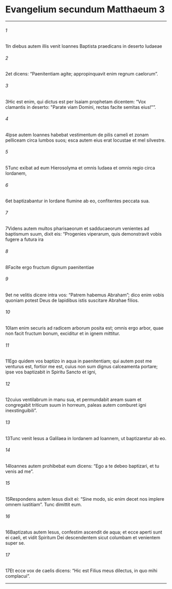 
# Evangelium secundum Matthaeum 3
***
###### 1
<span class=vrs>1</span>In diebus autem illis venit Ioannes Baptista praedicans in deserto Iudaeae
###### 2
<span class=vrs>2</span>et dicens: “Paenitentiam agite; appropinquavit enim regnum caelorum”.
###### 3
<span class=vrs>3</span>Hic est enim, qui dictus est per Isaiam prophetam dicentem: “Vox clamantis in deserto: "Parate viam Domini, rectas facite semitas eius!"”.
###### 4
<span class=vrs>4</span>Ipse autem Ioannes habebat vestimentum de pilis cameli et zonam pelliceam circa lumbos suos; esca autem eius erat locustae et mel silvestre.
###### 5
<span class=vrs>5</span>Tunc exibat ad eum Hierosolyma et omnis Iudaea et omnis regio circa Iordanem,
###### 6
<span class=vrs>6</span>et baptizabantur in Iordane flumine ab eo, confitentes peccata sua.
###### 7
<span class=vrs>7</span>Videns autem multos pharisaeorum et sadducaeorum venientes ad baptismum suum, dixit eis: “Progenies viperarum, quis demonstravit vobis fugere a futura ira
###### 8
<span class=vrs>8</span>Facite ergo fructum dignum paenitentiae
###### 9
<span class=vrs>9</span>et ne velitis dicere intra vos: “Patrem habemus Abraham”; dico enim vobis quoniam potest Deus de lapidibus istis suscitare Abrahae filios.
###### 10
<span class=vrs>10</span>Iam enim securis ad radicem arborum posita est; omnis ergo arbor, quae non facit fructum bonum, exciditur et in ignem mittitur.
###### 11
<span class=vrs>11</span>Ego quidem vos baptizo in aqua in paenitentiam; qui autem post me venturus est, fortior me est, cuius non sum dignus calceamenta portare; ipse vos baptizabit in Spiritu Sancto et igni,
###### 12
<span class=vrs>12</span>cuius ventilabrum in manu sua, et permundabit aream suam et congregabit triticum suum in horreum, paleas autem comburet igni inexstinguibili”.
###### 13
<span class=vrs>13</span>Tunc venit Iesus a Galilaea in Iordanem ad Ioannem, ut baptizaretur ab eo.
###### 14
<span class=vrs>14</span>Ioannes autem prohibebat eum dicens: “Ego a te debeo baptizari, et tu venis ad me”.
###### 15
<span class=vrs>15</span>Respondens autem Iesus dixit ei: “Sine modo, sic enim decet nos implere omnem iustitiam”. Tunc dimittit eum.
###### 16
<span class=vrs>16</span>Baptizatus autem Iesus, confestim ascendit de aqua; et ecce aperti sunt ei caeli, et vidit Spiritum Dei descendentem sicut columbam et venientem super se.
###### 17
<span class=vrs>17</span>Et ecce vox de caelis dicens: “Hic est Filius meus dilectus, in quo mihi complacui”.
***
